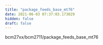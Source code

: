 ```yaml
---
title: "package_feeds_base_mt76"
date: 2021-06-03 07:37:03.173029
hidden: false
draft: false
---
```


bcm27xx/bcm2711/package_feeds_base_mt76

